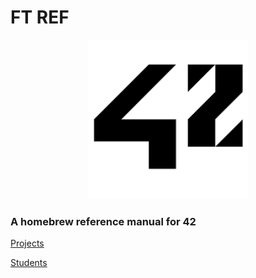 # FT REF
<p align="center">
  <img width="255" height="255" src="img/logo.png">
</p>

### A homebrew reference manual for 42

[Projects](pdf/PDF.md)

[Students](STUDENTS.md) 
